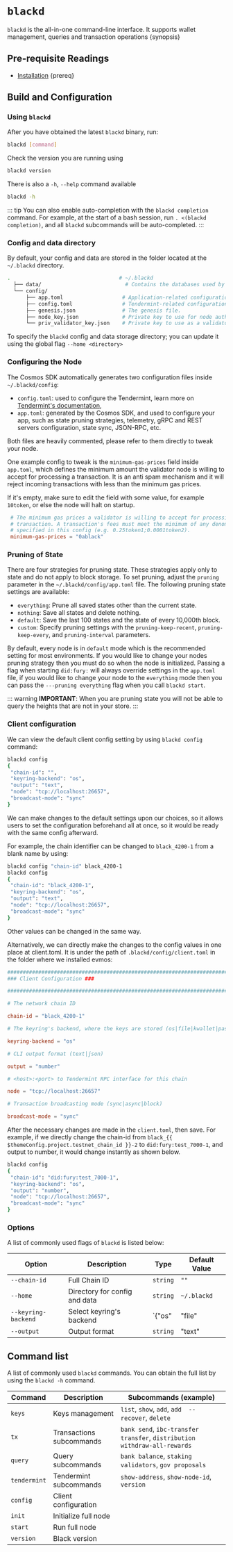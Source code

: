 <!--
order: 2
-->

# `blackd`

`blackd` is the all-in-one command-line interface. It supports wallet management, queries and transaction operations {synopsis}

## Pre-requisite Readings

- [Installation](./installation.md) {prereq}

## Build and Configuration

### Using `blackd`

After you have obtained the latest `blackd` binary, run:

```bash
blackd [command]
```

Check the version you are running using

```bash
blackd version
```

There is also a `-h`, `--help` command available

```bash
blackd -h
```

::: tip
You can also enable auto-completion with the `blackd completion` command. For example, at the start of a bash session, run `. <(blackd completion)`, and all `blackd` subcommands will be auto-completed.
:::

### Config and data directory

By default, your config and data are stored in the folder located at the `~/.blackd` directory.

```bash
.                                   # ~/.blackd
  ├── data/                           # Contains the databases used by the node.
  └── config/
      ├── app.toml                   # Application-related configuration file.
      ├── config.toml                # Tendermint-related configuration file.
      ├── genesis.json               # The genesis file.
      ├── node_key.json              # Private key to use for node authentication in the p2p protocol.
      └── priv_validator_key.json    # Private key to use as a validator in the consensus protocol.
```

To specify the `blackd` config and data storage directory; you can update it using the global flag `--home <directory>`

### Configuring the Node

The Cosmos SDK automatically generates two configuration files inside `~/.blackd/config`:

- `config.toml`: used to configure the Tendermint, learn more on [Tendermint's documentation](https://docs.tendermint.com/master/nodes/configuration.html),
- `app.toml`: generated by the Cosmos SDK, and used to configure your app, such as state pruning strategies, telemetry, gRPC and REST servers configuration, state sync, JSON-RPC, etc.

Both files are heavily commented, please refer to them directly to tweak your node.

One example config to tweak is the `minimum-gas-prices` field inside `app.toml`, which defines the minimum amount the validator node is willing to accept for processing a transaction. It is an anti spam mechanism and it will reject incoming transactions with less than the minimum gas prices.

If it's empty, make sure to edit the field with some value, for example `10token`, or else the node will halt on startup.

```toml
 # The minimum gas prices a validator is willing to accept for processing a
 # transaction. A transaction's fees must meet the minimum of any denomination
 # specified in this config (e.g. 0.25token1;0.0001token2).
 minimum-gas-prices = "0ablack"
```

### Pruning of State

There are four strategies for pruning state. These strategies apply only to state and do not apply to block storage.
To set pruning, adjust the `pruning` parameter in the `~/.blackd/config/app.toml` file.
The following pruning state settings are available:

- `everything`: Prune all saved states other than the current state.
- `nothing`: Save all states and delete nothing.
- `default`: Save the last 100 states and the state of every 10,000th block.
- `custom`: Specify pruning settings with the `pruning-keep-recent`, `pruning-keep-every`, and `pruning-interval` parameters.

By default, every node is in `default` mode which is the recommended setting for most environments.
If you would like to change your nodes pruning strategy then you must do so when the node is initialized. Passing a flag when starting `did:fury:` will always override settings in the `app.toml` file, if you would like to change your node to the `everything` mode then you can pass the `---pruning everything` flag when you call `blackd start`.

::: warning
**IMPORTANT**:
When you are pruning state you will not be able to query the heights that are not in your store.
:::

### Client configuration

We can view the default client config setting by using `blackd config` command:

```bash
blackd config
{
 "chain-id": "",
 "keyring-backend": "os",
 "output": "text",
 "node": "tcp://localhost:26657",
 "broadcast-mode": "sync"
}
```

We can make changes to the default settings upon our choices, so it allows users to set the configuration beforehand all at once, so it would be ready with the same config afterward.

For example, the chain identifier can be changed to `black_4200-1` from a blank name by using:

```bash
blackd config "chain-id" black_4200-1
blackd config
{
 "chain-id": "black_4200-1",
 "keyring-backend": "os",
 "output": "text",
 "node": "tcp://localhost:26657",
 "broadcast-mode": "sync"
}
```

Other values can be changed in the same way.

Alternatively, we can directly make the changes to the config values in one place at client.toml. It is under the path of `.blackd/config/client.toml` in the folder where we installed evmos:

```toml
############################################################################
### Client Configuration ###

############################################################################

# The network chain ID

chain-id = "black_4200-1"

# The keyring's backend, where the keys are stored (os|file|kwallet|pass|test|memory)

keyring-backend = "os"

# CLI output format (text|json)

output = "number"

# <host>:<port> to Tendermint RPC interface for this chain

node = "tcp://localhost:26657"

# Transaction broadcasting mode (sync|async|block)

broadcast-mode = "sync"
```

After the necessary changes are made in the `client.toml`, then save. For example, if we directly change the chain-id from `black_{{ $themeConfig.project.testnet_chain_id }}-2` to `did:fury:test_7000-1`, and output to number, it would change instantly as shown below.

```bash
blackd config
{
 "chain-id": "did:fury:test_7000-1",
 "keyring-backend": "os",
 "output": "number",
 "node": "tcp://localhost:26657",
 "broadcast-mode": "sync"
}
```

### Options

A list of commonly used flags of `blackd` is listed below:

| Option              | Description                   | Type                                             | Default Value |
| ------------------- | ----------------------------- | ------------------------------------------------ | ------------- |
| `--chain-id`        | Full Chain ID                 | `string`                                         | `""`          |
| `--home`            | Directory for config and data | `string`                                         | `~/.blackd`   |
| `--keyring-backend` | Select keyring's backend      | `{"os"|"file"|"kwallet"|"pass"|"test"|"memory"}` | `"os"`        |
| `--output`          | Output format                 | `string`                                         | "text"        |

## Command list

A list of commonly used `blackd` commands. You can obtain the full list by using the `blackd -h` command.

| Command      | Description              | Subcommands (example)                                                     |
| ------------ | ------------------------ | ------------------------------------------------------------------------- |
| `keys`       | Keys management          | `list`, `show`, `add`, `add  --recover`, `delete`                         |
| `tx`         | Transactions subcommands | `bank send`, `ibc-transfer transfer`, `distribution withdraw-all-rewards` |
| `query`      | Query subcommands        | `bank balance`, `staking validators`, `gov proposals`                     |
| `tendermint` | Tendermint subcommands   | `show-address`, `show-node-id`, `version`                                 |
| `config`     | Client configuration     |                                                                           |
| `init`       | Initialize full node     |                                                                           |
| `start`      | Run full node            |                                                                           |
| `version`    | Black version            |                                                                           |

